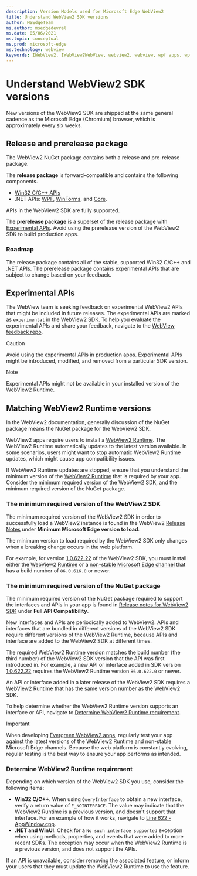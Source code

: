 ```yaml
---
description: Version Models used for Microsoft Edge WebView2
title: Understand WebView2 SDK versions
author: MSEdgeTeam
ms.author: msedgedevrel
ms.date: 05/06/2021
ms.topic: conceptual
ms.prod: microsoft-edge
ms.technology: webview
keywords: IWebView2, IWebView2WebView, webview2, webview, wpf apps, wpf, edge, ICoreWebView2, ICoreWebView2Host, browser control, edge html
---
```

# Understand WebView2 SDK versions

New versions of the WebView2 SDK are shipped at the same general cadence as the Microsoft Edge \(Chromium\) browser, which is approximately every six weeks.  

## Release and prerelease package  

The WebView2 NuGet package contains both a release and pre-release package.  

The **release package** is forward-compatible and contains the following components.  

*   [Win32 C/C++ APIs][ReferenceWin32]
*   .NET APIs:  [WPF][DotnetMicrosoftWebWebview2WpfNamespace], [WinForms][DotnetMicrosoftWebWebview2WinformsNamespace], and [Core][DotnetMicrosoftWebWebview2CoreNamespace].  
    
APIs in the WebView2 SDK are fully supported.  

The **prerelease package** is a superset of the release package with [Experimental APIs](#experimental-apis).  Avoid using the prerelease version of the WebView2 SDK to build production apps.

### Roadmap  

The release package contains all of the stable, supported Win32 C/C++ and .NET APIs.  The prerelease package contains experimental APIs that are subject to change based on your feedback.

## Experimental APIs  

The WebView team is seeking feedback on experimental WebView2 APIs that might be included in future releases.  The experimental APIs are marked as `experimental` in the WebView2 SDK.  To help you evaluate the experimental APIs and share your feedback, navigate to the [WebView feedback repo][GithubMicrosoftedgeWebviewfeedback].

> [!CAUTION]
> Avoid using the experimental APIs in production apps.  Experimental APIs might be introduced, modified, and removed from a particular SDK version.

> [!NOTE]
> Experimental APIs might not be available in your installed version of the WebView2 Runtime.  


## Matching WebView2 Runtime versions  

In the WebView2 documentation, generally discussion of the NuGet package means the NuGet package for the WebView2 SDK.

<!-- incoming text

When using WebView2, you need the WebView2 SDK and the WebView2 Runtime.
The main version number for coordinating the SDK and Runtime is the 3rd part of the version number.
The version number of the Runtime must be greater than or equal to the version number of the SDK.
Both the SDK and the Runtime have a version, of which the third number must match, if you call the latest APIs.
The version number of the Runtime (the third part of the version number) must be greater than the third number of the SDK version number.
The versioning schemes are different.

This article explains how to coordinate the 2 versions, of the Runtime & the SDK.
The SDK has a minimum Runtime version requirement.
The Runtime requirement: for example, if your app uses the WebView2 SDK version 86, including the recently added APIs, the corresponding version of the WebView2 Runtime must be present on client machines.
The client machine must have WebView2 Runtime version of 86 or higher.

Conversely, we continually ship new APIs - if you have a version of the WebView2 SDK with a higher version than the WebView2 Runtime, the indicator is the build number.  For example, if the WebView2 SDK version number is 800 but the WebView2 Runtime verison number is 700, most WebView2 API calls will work, but the newer APIs that were brought in by version 701 through 800 might not work.  To find the minimum required Runtime version that supports a particular new API, see the WebView2 Release Notes under "Full API Compatibility" part of each release's entry.  (Concern: should point to WebView2 Reference instead of to the WebView2 Release Notes.)

If your code calls a new WebView2 API, the WebView2 Runtime on the client machine might be older and not support that API, so a best practice is to look up what version of the SDK first added that API.

For example, https://docs.microsoft.com/en-us/dotnet/api/microsoft.web.webview2.winforms.webview2?view=webview2-dotnet-1.0.864.35#applies-to

You should handle the lack of support for a new API that your WebView2 app uses.  Find out when the API was introduced, and then find out what version of the Runtime is required to support that API.

How to find what version of the WebView2 runtime is needed, to support all the APIs in a version of the WebView2 API.  See the Applies To section of each entry in the WebView2 Release Notes page; 
https://docs.microsoft.com/en-us/dotnet/api/microsoft.web.webview2.winforms.webview2?view=webview2-dotnet-1.0.864.35#applies-to
shows the SDK version numbers.  For example, for WebView2 SDK version 1.0.664.37, the third part of the SDK version number is 664, so to support the APIs that were added in that version of the SDK, the client machines need to have a Runtime that's version 664 or higher.

Next, need Runtime version requirement, so see WebView2 release notes, find this SDK version, then look up what version of the Runtime to use to have full API compatibility, and also look up the Runtime version number to just get WebView2 working.  Use `QueryInterface` and `try/catch`.

/ end of incoming text
-->

<!-- Proposal: in the bottom of each WebView2 Reference topic, in the Applies to section, add the Runtime version number.  -->

WebView2 apps require users to install a [WebView2 Runtime][MicrosoftDeveloperEdgeWebview2].  The WebView2 Runtime automatically updates to the latest version available.  In some scenarios, users might want to stop automatic WebView2 Runtime updates, which might cause app compatibility issues.  

If WebView2 Runtime updates are stopped, ensure that you understand the minimum version of the [WebView2 Runtime][MicrosoftDeveloperEdgeWebview2] that is required by your app.  Consider the minimum required version of the WebView2 SDK, and the minimum required version of the NuGet package.

### The minimum required version of the WebView2 SDK

<!-- Most of the APIs in the WebView2 SDK can be used against Edge or Runtime version 616 to some extent, but the Runtime needs to have a build number greater than or equal to the version number of the WebView2 SDK.  For individual APIs, make sure the WebView2 SDK number in which that API was introduced, make sure the Runtime version number is same or higher as the SDK.  A best practice is to check for support, for newer APIs, by using QueryInterface or try/catch. -->

The minimum required version of the WebView2 SDK in order to successfully load a WebView2 instance is found in the WebView2 [Release Notes][Webview2ReleaseNotes] under **Minimum Microsoft Edge version to load**.

The minimum version to load required by the WebView2 SDK only changes when a breaking change occurs in the web platform.

For example, for version [1.0.622.22][Webview2ReleaseNotes1062222] of the WebView2 SDK, you must install either the [WebView2 Runtime][MicrosoftDeveloperEdgeWebview2] or a [non-stable Microsoft Edge channel][MicrosoftedgeinsiderDownload] that has a build number of `86.0.616.0` or newer.

### The minimum required version of the NuGet package

The minimum required version of the NuGet package required to support the interfaces and APIs in your app is found in [Release notes for WebView2 SDK][Webview2ReleaseNotes] under **Full API Compatibility**.

New interfaces and APIs are periodically added to WebView2.  APIs and interfaces that are bundled in different versions of the WebView2 SDK require different versions of the WebView2 Runtime, because APIs and interface are added to the WebView2 SDK at different times.

The required WebView2 Runtime version matches the build number (the third number) of the WebView2 SDK version that the API was first introduced in.  For example, a new API or interface added in SDK version [1.0.622.22][Webview2ReleaseNotes1062222] requires the WebView2 Runtime version `86.0.622.0` or newer.

An API or interface added in a later release of the WebView2 SDK requires a WebView2 Runtime that has the same version number as the WebView2 SDK.

To help determine whether the WebView2 Runtime version supports an interface or API, navigate to [Determine WebView2 Runtime requirement](#determine-webview2-runtime-requirement).  

    
> [!IMPORTANT]
> When developing [Evergreen WebView2 apps][Webview2ConceptsDistributionEvergreenDistributionMode], regularly test your app against the latest versions of the WebView2 Runtime and non-stable Microsoft Edge channels.  Because the web platform is constantly evolving, regular testing is the best way to ensure your app performs as intended.  

### Determine WebView2 Runtime requirement  

Depending on which version of the WebView2 SDK you use, consider the following items:

*   **Win32 C/C++**.  When using `QueryInterface` to obtain a new interface, verify a return value of `E_NOINTERFACE`.  The value may indicate that the WebView2 Runtime is a previous version, and doesn't support that interface.  For an example of how it works, navigate to [Line 622 - AppWindow.cpp][GithubMicrosoftedgeWebview2samplesSampleappsWebview2apisampleAppwindowCppL622].  
*   **.NET and WinUI**.  Check for a `No such interface supported` exception when using methods, properties, and events that were added to more recent SDKs.<!--better?: to more recent versions of the WebView2 SDK.-->  The exception may occur when the WebView2 Runtime is a previous version, and does not support the APIs.  
    
If an API is unavailable, consider removing the associated feature, or inform your users that they must update the WebView2 Runtime to use the feature.

<!--
## Versioning  

After you have used a particular version of the WebView2 SDK to build your app, your app might end up running with an older or newer version of the installed browser binaries.  Until version 1.0.0.0 of WebView2, there might be breaking changes during updates that prevent your SDK from working with different versions of installed browser binaries.  After version 1.0.0.0, different versions of the WebView2 SDK can work with different versions of the installed browser by using the following best practices:

1.  To account for breaking changes to the API, be sure to check for failure when requesting the DLL export `CreateCoreWebView2Environment` and when running `QueryInterface` on any `CoreWebView2` object.  A return value of `E_NOINTERFACE` indicates that the WebView2 SDK is not compatible with the Microsoft Edge browser binaries.  

1.  Checking for failure from `QueryInterface` also accounts for cases where the WebView2 SDK is newer than the version of the Microsoft Edge browser and your app attempts to use an interface of which the Microsoft Edge browser is unaware.  

1.  When an interface is unavailable, you may consider disabling the associated feature if possible, or otherwise informing your users to update their browsers.  
-->  

<!--links -->  
[Webview2ConceptsDistributionEvergreenDistributionMode]: ./distribution.md#evergreen-distribution-mode "Evergreen distribution mode - Distributing a WebView2 app | Microsoft Docs"  
[Webview2ReleaseNotes]: ../release-notes.md "Release notes for WebView2 SDK | Microsoft Docs"  
[Webview2ReleaseNotes1062222]: ../release-notes.md#1062222 "1.0.622.22 - Release notes for WebView2 SDK | Microsoft Docs"   
<!-- external links -->
[DeployedgeChannels]: /deployedge/microsoft-edge-channels "Overview of the Microsoft Edge channels | Microsoft Docs"  

[DotnetMicrosoftWebWebview2CoreNamespace]: /dotnet/api/microsoft.web.webview2.core "Microsoft.Web.WebView2.Core Namespace | Microsoft Docs"  
[DotnetMicrosoftWebWebview2WpfNamespace]: /dotnet/api/microsoft.web.webview2.wpf "Microsoft.Web.WebView2.Wpf Namespace | Microsoft Docs"  
[DotnetMicrosoftWebWebview2WinformsNamespace]: /dotnet/api/microsoft.web.webview2.winforms "Microsoft.Web.WebView2.WinForms Namespace | Microsoft Docs"  
[ReferenceWin32]: /microsoft-edge/webview2/reference/win32 "WebView2 Win32 C++ Reference | Microsoft Docs"  

[MicrosoftDeveloperEdgeWebview2]: https://developer.microsoft.com/microsoft-edge/webview2/ "Microsoft Edge WebView2 | Microsoft Developer"  

[GithubMicrosoftedgeWebviewfeedback]: https://github.com/MicrosoftEdge/WebViewFeedback "WebView Feedback - MicrosoftEdge/WebViewFeedback | GitHub"  
[GithubMicrosoftedgeWebview2samplesSampleappsWebview2apisampleAppwindowCppL622]: https://github.com/MicrosoftEdge/WebView2Samples/blob/8ec7de9d3e80a942bc7025cffad98eee75e11e64/SampleApps/WebView2APISample/AppWindow.cpp#L622 "Line 622 - AppWindow.cpp - MicrosoftEdge/WebView2Samples | GitHub"  

[MicrosoftedgeinsiderDownload]: https://www.microsoftedgeinsider.com/download "Download Microsoft Edge Insider Channels"  
